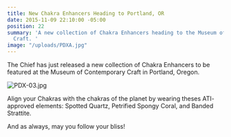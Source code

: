 ```yaml
---
title: New Chakra Enhancers Heading to Portland, OR
date: 2015-11-09 22:10:00 -05:00
position: 22
summary: 'A new collection of Chakra Enhancers heading to the Museum of Contemporary
  Craft. '
image: "/uploads/PDXA.jpg"
---
```


The Chief has just released a new collection of Chakra Enhancers to be featured at the Museum of Contemporary Craft in Portland, Oregon.

![PDX-03.jpg](/uploads/PDX-03.jpg)

Align your Chakras with the chakras of the planet by wearing theses ATI- approved elements: Spotted Quartz, Petrified Spongy Coral, and Banded Strattite.

And as always, may you follow your bliss!